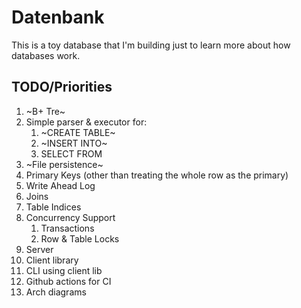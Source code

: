 # Datenbank

This is a toy database that I'm building just to learn more about how databases work.

## TODO/Priorities

1) ~B+ Tre~
2) Simple parser & executor for:
    1) ~CREATE TABLE~
    2) ~INSERT INTO~
    3) SELECT FROM
3) ~File persistence~
4) Primary Keys (other than treating the whole row as the primary)
5) Write Ahead Log
6) Joins
7) Table Indices
8) Concurrency Support
    1) Transactions
    2) Row & Table Locks
9) Server
10) Client library
11) CLI using client lib
12) Github actions for CI
13) Arch diagrams
